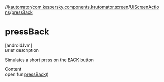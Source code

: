 //[kautomator](../../index.md)/[com.kaspersky.components.kautomator.screen](../index.md)/[UiScreenActions](index.md)/[pressBack](press-back.md)



# pressBack  
[androidJvm]  
Brief description  


Simulates a short press on the BACK button.

  
Content  
open fun [pressBack](press-back.md)()  



